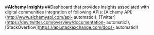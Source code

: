#**Alchemy Insights**
##Dashboard that provides insights associated with digital communities
Integration of following APIs:
[Alchemy API](http://www.alchemyapi.com/api- automatic!),
[Twitter](https://dev.twitter.com/overview/documentation- automatic!),
[StackOverflow](https://api.stackexchange.com/docs- automatic!)
